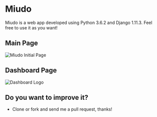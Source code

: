 # Miudo
Miudo is a web app developed using Python 3.6.2 and Django 1.11.3. Feel free to use it as you want!

## Main Page
![Miudo Initial Page](https://i.imgur.com/6M1Ghr4.png)

## Dashboard Page
![Dashboard Logo](https://i.imgur.com/akiX0wX.png)

## Do you want to improve it?
 * Clone or fork and send me a pull request, thanks!
